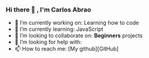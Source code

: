 ### Hi there 👋 , I'm Carlos Abrao

<!--
**cabrao11/cabrao11** is a ✨ _special_ ✨ repository because its `README.md` (this file) appears on your GitHub profile.

Here are some ideas to get you started:

- 🔭 I’m currently working on: Entering on the programming universe ...
- 🌱 I’m currently learning: JavaScript...
- 👯 I’m looking to collaborate on: Everything for beginners ...
- 🤔 I’m looking for help with: Learning how to code ...
- 💬 Ask me about ...
- 📫 How to reach me: ...
- 😄 Pronouns: ...
- ⚡ Fun fact: ...
[GitHub]: https://github.com/cabrao11
-->
- 🔭 I’m currently working on: Learning how to code
- 🌱 I’m currently learning: JavaScript
- 👯 I’m looking to collaborate on: **Beginners** projects
- 🤔 I’m looking for help with: 
- 📫 How to reach me: [My github][GitHub]
